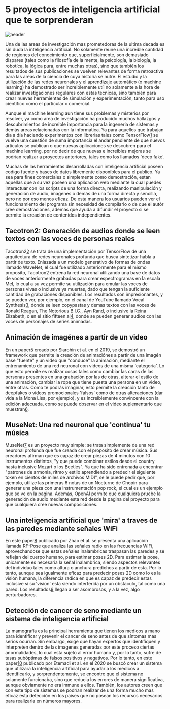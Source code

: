 # 5 proyectos de inteligencia artificial que te sorprenderan

![header](header.png)

Una de las areas de investigación mas prometedoras de la ultima decada es sín duda la inteligencia artificial. No solamente reune una increible cantidad de regiones del conocimiento que, superficialmente, son demasiado dispares (tales como la filosofía de la mente, la psicología, la biología, la robotíca, la lógica pura, entre muchas otras), sino que también los resultados de sus publicaciones se vuelven relevantes de forma retroactiva para las areas de la ciencia de cuya historia se nutre. El estudio y la utilización de las redes neuronales y el aprendizaje automático (o machine learning) ha demostrado ser increiblemente utíl no solamente a la hora de realizar investigaciones regulares con estas tecnícas, sino también para crear nuevas herramientas de simulación y experimentación, tanto para uso científico como el particular o comercial. 

Aunque el machine learning aun tiene sus problemas y misterios por resolver, ya como area de investigación ha producido muchos hallazgos y descubrimientos de increible importancia para la ingeneria de sistemas y demás areas relacionadas con la informatica. Ya para aquellos que trabajan día a día haciendo experimentos con librerias tales como TensorFlow[1] se vuelve una cuestión de suma importancia el andar pendiente de que nuevos artículos se publican o que nuevas aplicaciones se descubren para el machine learning, por no decir de que nuevas e increibles mejoras se podrían realizar a proyectos anteriores, tales como los llamados 'deep fake'.

Muchas de las herramientas desarrolladas con inteligencia artificial poseen codigo fuente y bases de datos libremente disponibles para el publico. Ya sea para fines comerciales o simplemente como demostración, estan aquellas que a su vez poseen una aplicación web mediante la cual puedes interactuar con los scripts de una forma directa, realizando manipulación y generación de audio, imagenes o demás de una forma directa y sencilla, pero no por eso menos eficaz.  De esta manera los usuarios pueden ver el funcionamiento del programa sin necesidad de compilarlo o de que el autór cree demostraciones, además que ayuda a difundir el proyecto si se permite la creación de contenidos independientes.

## Tacotron2: Generación de audios donde se leen textos con las voces de personas reales

Tacotron2[2] se trata de una implementación por TensorFlow de una arquitectura de redes neuronales profunda que busca sintetizar habla a partir de texto. Enlazada a un modelo generativo de formas de ondas llamado WaveNet, el cual fue utilizado anteriormente para el mismo proposito, Tacotron2 entrena la red neuronal utilizando una base de datos de voces anteriormente grabadas para crear espectrogramas en la escala Mel, lo cual a su vez permite su utilización para emular las voces de personas vivas o inclusive ya muertas, dado que tengan la suficiente cantidad de grabaciones disponibles. Los resultados son impresionantes, y se pueden ver, por ejemplo, en el canal de YouTube llamado Vocal Synthesis[3], donde se leen copypastas y demas textos con las voces de Ronald Reagan, The Notorious B.I.G., Ayn Rand, o inclusive la Reina Elizabeth, o en el sitio fifteen.ai[4], donde se pueden generar audios con las voces de personajes de series animadas.

## Animación de imagénes a partir de un video

En un paper[5] creado por Siarohin et al. en el 2019, se demostró un framework que permite la creación de animaciónes a partir de una imagén base "fuente" y un video que "conduce" la animación, mediante el entrenamiento de una red neuronal con videos de una misma 'categoria'. Lo que esto permite es realizar cosas tales como cambiar las caras de las personas presentes en una grabación por las de otras, alterar el estilo de una animación, cambiar la ropa que tiene puesta una persona en un video, entre otras. Como te podrás imaginar, esto permite la creación tanto de deepfakes o videos promocionales 'falsos' como de otras alteraciones (dar vida a la Mona Lisa, por ejemplo), y es increiblemente convincente con la edición adecuada, como se puede observar en el video suplementario que muestran[6].

## MuseNet: Una red neuronal que 'continua' tu música 

MuseNet[7] es un proyecto muy simple: se trata simplemente de una red neuronal profunda que fue creada con el proposito de crear música. Sus creadores afirman que es capaz de crear piezas de 4 minutos con 10 instrumentos distintos, "y que puede combinar estilos desde el country hasta inclusive Mozart o los Beetles". Ya que ha sido entrenada a encontrar "patrones de armonia, ritmo y estilo aprendiendo a predecir el siguiente token en cientos de miles de archivos MIDI", se le puede pedir que, por ejemplo, utilize las primeras 6 notas de un Nocturne de Chopin para generar una pieza con una instrumentación pop rock, el cual es un ejemplo que se ve en la pagina. Además, OpenAI permite que cualquiera pruebe la generación de audio mediante esta red desde la pagina del proyecto para que cualquiera cree nuevas composiciones.

## Una inteligencia artificial que 'mira' a traves de las paredes mediante señales WiFi

En este paper[8] publicado por Zhao et al. se presenta una aplicación llamada RF-Pose que analiza las señales radio en las frecuencias WiFi, aprovechandose que estas señales inalambricas traspasan las paredes y se reflejan del cuerpo humano, para estimar poses 2D. Para estimar la pose, unicamente es necesaria la señal inalambrica, siendo aspectos relevantes del individuo tales como altura o anchura predichos a partir de esta. Por lo tanto, aunque sea igualmente eficaz para predecir poses 2D como lo es la visión humana, la diferencia radica en que es capaz de predecir estas inclusive si su 'vision' esta siendo interferida por un obstaculo, tal como una pared. Los resultados[9] llegan a ser asombrosos, y a la vez, algo perturbadores.

## Detección de cancer de seno mediante un sistema de inteligencia artificial

La mamografía es la principal herramienta que tienen los medicos a mano para identificar y prevenir el cancer de seno antes de que síntomas mas serios ocurran. Sin embargo, exige que hayan expertos que identífiquen y interpreten dentro de las imagenes generadas por este proceso ciertas anormalidades, lo cual esta sujeto al error humano y, por lo tanto, sufre de tasas subóptimas de falsos positivos y negativos. Por lo tanto, en este paper[10] publicado por Etemadi et al. en el 2020 se buscó crear un sistema que utilizara la inteligencia artificial para ayudar a los medicos a identíficarlo, y sorprendentemente, se encontro que el sistema no solamente funcionaba, sino que reducia los errores de manera significativa, aunque obviamente no era immune a ellos. También, los autores creen que con este tipo de sistemas se podrían realizar de una forma mucho mas eficaz esta detección en los paises que no posean los recursos necesarios para realizarla en números mayores.

[1]: https://www.tensorflow.org/ "TensorFlow"
[2]: https://github.com/Rayhane-mamah/Tacotron-2 "Tacotron2"
[3]: https://www.youtube.com/channel/UCRt-fquxnij9wDnFJnpPS2Q "Vocal Synthesis"
[4]: https://fifteen.ai/ "fifteen.ai"
[5]: https://aliaksandrsiarohin.github.io/first-order-model-website/ "First Order Motion Model for Image Animation"
[6]: https://www.youtube.com/watch?v=u-0cQ-grXBQ "First Order Motion Model for Image Animation"
[7]: https://openai.com/blog/musenet/ "MuseNet"
[8]: http://rfpose.csail.mit.edu/#Paper "RF-Pose"
[9]: https://www.youtube.com/watch?v=HgDdaMy8KNE "AI Senses People Through Walls"
[10]: https://deepmind.com/research/publications/International-evaluation-of-an-artificial-intelligence-system-to-identify-breast-cancer-in-screening-mammography "International evaluation of an AI system for breast cancer screening"
